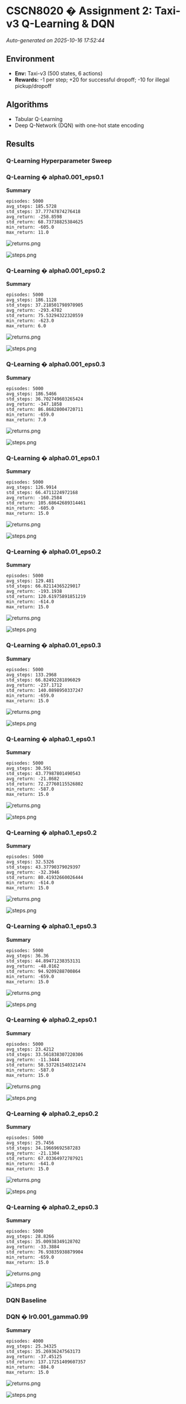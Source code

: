 # CSCN8020 � Assignment 2: Taxi-v3 Q-Learning & DQN

_Auto-generated on 2025-10-16 17:52:44_

## Environment
- **Env:** Taxi-v3 (500 states, 6 actions)
- **Rewards:** -1 per step; +20 for successful dropoff; -10 for illegal pickup/dropoff

## Algorithms
- Tabular Q-Learning
- Deep Q-Network (DQN) with one-hot state encoding

## Results

### Q-Learning Hyperparameter Sweep

### Q-Learning � alpha0.001_eps0.1

**Summary**

```
episodes: 5000
avg_steps: 185.5728
std_steps: 37.77747874276418
avg_return: -258.8598
std_return: 68.73738825384625
min_return: -605.0
max_return: 11.0

```

![returns.png](out/q_sweep/alpha0.001_eps0.1/returns.png)

![steps.png](out/q_sweep/alpha0.001_eps0.1/steps.png)

### Q-Learning � alpha0.001_eps0.2

**Summary**

```
episodes: 5000
avg_steps: 186.1128
std_steps: 37.218501798970905
avg_return: -293.4702
std_return: 75.53294322320559
min_return: -623.0
max_return: 6.0

```

![returns.png](out/q_sweep/alpha0.001_eps0.2/returns.png)

![steps.png](out/q_sweep/alpha0.001_eps0.2/steps.png)

### Q-Learning � alpha0.001_eps0.3

**Summary**

```
episodes: 5000
avg_steps: 186.5466
std_steps: 36.702749603265424
avg_return: -347.1858
std_return: 86.86828004720711
min_return: -659.0
max_return: 7.0

```

![returns.png](out/q_sweep/alpha0.001_eps0.3/returns.png)

![steps.png](out/q_sweep/alpha0.001_eps0.3/steps.png)

### Q-Learning � alpha0.01_eps0.1

**Summary**

```
episodes: 5000
avg_steps: 126.9914
std_steps: 66.4711224972168
avg_return: -160.2584
std_return: 105.68642689314461
min_return: -605.0
max_return: 15.0

```

![returns.png](out/q_sweep/alpha0.01_eps0.1/returns.png)

![steps.png](out/q_sweep/alpha0.01_eps0.1/steps.png)

### Q-Learning � alpha0.01_eps0.2

**Summary**

```
episodes: 5000
avg_steps: 129.481
std_steps: 66.82114365229017
avg_return: -193.1938
std_return: 120.61975891851219
min_return: -614.0
max_return: 15.0

```

![returns.png](out/q_sweep/alpha0.01_eps0.2/returns.png)

![steps.png](out/q_sweep/alpha0.01_eps0.2/steps.png)

### Q-Learning � alpha0.01_eps0.3

**Summary**

```
episodes: 5000
avg_steps: 133.2968
std_steps: 66.82492281896029
avg_return: -237.1712
std_return: 140.0898950337247
min_return: -659.0
max_return: 15.0

```

![returns.png](out/q_sweep/alpha0.01_eps0.3/returns.png)

![steps.png](out/q_sweep/alpha0.01_eps0.3/steps.png)

### Q-Learning � alpha0.1_eps0.1

**Summary**

```
episodes: 5000
avg_steps: 30.591
std_steps: 43.77987801490543
avg_return: -21.8682
std_return: 72.27760115526802
min_return: -587.0
max_return: 15.0

```

![returns.png](out/q_sweep/alpha0.1_eps0.1/returns.png)

![steps.png](out/q_sweep/alpha0.1_eps0.1/steps.png)

### Q-Learning � alpha0.1_eps0.2

**Summary**

```
episodes: 5000
avg_steps: 32.5326
std_steps: 43.37790379029397
avg_return: -32.3946
std_return: 80.41932660026444
min_return: -614.0
max_return: 15.0

```

![returns.png](out/q_sweep/alpha0.1_eps0.2/returns.png)

![steps.png](out/q_sweep/alpha0.1_eps0.2/steps.png)

### Q-Learning � alpha0.1_eps0.3

**Summary**

```
episodes: 5000
avg_steps: 36.36
std_steps: 44.89471238353131
avg_return: -48.0162
std_return: 94.9209288700864
min_return: -659.0
max_return: 15.0

```

![returns.png](out/q_sweep/alpha0.1_eps0.3/returns.png)

![steps.png](out/q_sweep/alpha0.1_eps0.3/steps.png)

### Q-Learning � alpha0.2_eps0.1

**Summary**

```
episodes: 5000
avg_steps: 23.4212
std_steps: 33.561838307220306
avg_return: -11.3444
std_return: 58.537261540321474
min_return: -587.0
max_return: 15.0

```

![returns.png](out/q_sweep/alpha0.2_eps0.1/returns.png)

![steps.png](out/q_sweep/alpha0.2_eps0.1/steps.png)

### Q-Learning � alpha0.2_eps0.2

**Summary**

```
episodes: 5000
avg_steps: 25.7456
std_steps: 34.19669692587283
avg_return: -21.1304
std_return: 67.03364972787921
min_return: -641.0
max_return: 15.0

```

![returns.png](out/q_sweep/alpha0.2_eps0.2/returns.png)

![steps.png](out/q_sweep/alpha0.2_eps0.2/steps.png)

### Q-Learning � alpha0.2_eps0.3

**Summary**

```
episodes: 5000
avg_steps: 28.8266
std_steps: 35.00938349128702
avg_return: -33.3884
std_return: 76.93835938879904
min_return: -659.0
max_return: 15.0

```

![returns.png](out/q_sweep/alpha0.2_eps0.3/returns.png)

![steps.png](out/q_sweep/alpha0.2_eps0.3/steps.png)


### DQN Baseline

### DQN � lr0.001_gamma0.99

**Summary**

```
episodes: 4000
avg_steps: 25.34325
std_steps: 35.26936247563173
avg_return: -37.45125
std_return: 137.17251409607357
min_return: -884.0
max_return: 15.0

```

![returns.png](out/dqn/lr0.001_gamma0.99/returns.png)

![steps.png](out/dqn/lr0.001_gamma0.99/steps.png)



